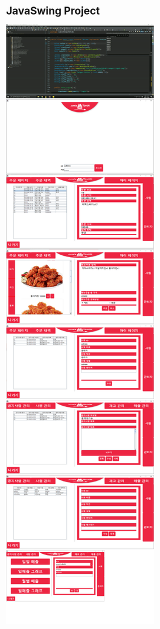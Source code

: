 # JavaSwing Project


<img src="https://github.com/gototheTK/JavaSwing/blob/master/%EC%BA%A1%EC%B3%90%EC%98%81%EC%83%811.gif" width="400" height="200">
<br>
<img src="https://github.com/gototheTK/JavaSwing/blob/master/%EC%BA%A1%EC%B3%901.png" width="400" height="200">
<img src="https://github.com/gototheTK/JavaSwing/blob/master/%EC%BA%A1%EC%B3%902.png" width="400" height="200"> <br>
<img src="https://github.com/gototheTK/JavaSwing/blob/master/%EC%BA%A1%EC%B3%903.png" width="400" height="200">
<img src="https://github.com/gototheTK/JavaSwing/blob/master/%EC%BA%A1%EC%B3%904.png" width="400" height="200"> <br>
<img src="https://github.com/gototheTK/JavaSwing/blob/master/%EC%BA%A1%EC%B3%905.png" width="400" height="200">
<img src="https://github.com/gototheTK/JavaSwing/blob/master/%EC%BA%A1%EC%B3%906.png" width="400" height="200"> <br>
<img src="https://github.com/gototheTK/JavaSwing/blob/master/%EC%BA%A1%EC%B3%907.png" width="400" height="200">
